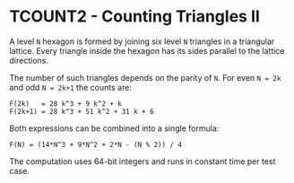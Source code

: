 # TCOUNT2 - Counting Triangles II

A level `N` hexagon is formed by joining six level `N` triangles in a triangular lattice.
Every triangle inside the hexagon has its sides parallel to the lattice directions.

The number of such triangles depends on the parity of `N`.
For even `N = 2k` and odd `N = 2k+1` the counts are:

```
F(2k)   = 28 k^3 + 9 k^2 + k
F(2k+1) = 28 k^3 + 51 k^2 + 31 k + 6
```

Both expressions can be combined into a single formula:

```
F(N) = (14*N^3 + 9*N^2 + 2*N - (N % 2)) / 4
```

The computation uses 64-bit integers and runs in constant time per test case.
